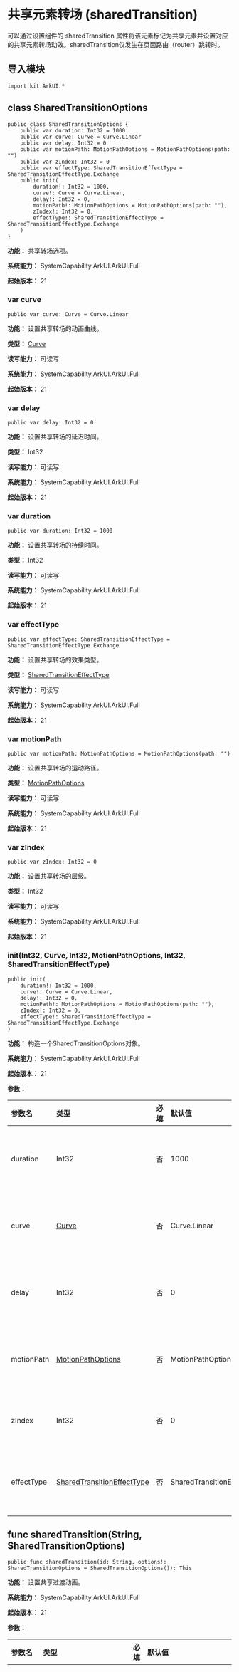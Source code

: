 # 共享元素转场 (sharedTransition)

可以通过设置组件的 sharedTransition 属性将该元素标记为共享元素并设置对应的共享元素转场动效。sharedTransition仅发生在页面路由（router）跳转时。

## 导入模块

```cangjie
import kit.ArkUI.*
```

## class SharedTransitionOptions

```cangjie
public class SharedTransitionOptions {
    public var duration: Int32 = 1000
    public var curve: Curve = Curve.Linear
    public var delay: Int32 = 0
    public var motionPath: MotionPathOptions = MotionPathOptions(path: "")
    public var zIndex: Int32 = 0
    public var effectType: SharedTransitionEffectType = SharedTransitionEffectType.Exchange
    public init(
        duration!: Int32 = 1000,
        curve!: Curve = Curve.Linear,
        delay!: Int32 = 0,
        motionPath!: MotionPathOptions = MotionPathOptions(path: ""),
        zIndex!: Int32 = 0,
        effectType!: SharedTransitionEffectType = SharedTransitionEffectType.Exchange
    )
}
```

**功能：** 共享转场选项。

**系统能力：** SystemCapability.ArkUI.ArkUI.Full

**起始版本：** 21

### var curve

```cangjie
public var curve: Curve = Curve.Linear
```

**功能：** 设置共享转场的动画曲线。

**类型：** [Curve](./cj-common-types.md#enum-curve)

**读写能力：** 可读写

**系统能力：** SystemCapability.ArkUI.ArkUI.Full

**起始版本：** 21

### var delay

```cangjie
public var delay: Int32 = 0
```

**功能：** 设置共享转场的延迟时间。

**类型：** Int32

**读写能力：** 可读写

**系统能力：** SystemCapability.ArkUI.ArkUI.Full

**起始版本：** 21

### var duration

```cangjie
public var duration: Int32 = 1000
```

**功能：** 设置共享转场的持续时间。

**类型：** Int32

**读写能力：** 可读写

**系统能力：** SystemCapability.ArkUI.ArkUI.Full

**起始版本：** 21

### var effectType

```cangjie
public var effectType: SharedTransitionEffectType = SharedTransitionEffectType.Exchange
```

**功能：** 设置共享转场的效果类型。

**类型：** [SharedTransitionEffectType](./cj-common-types.md#enum-sharedtransitioneffecttype)

**读写能力：** 可读写

**系统能力：** SystemCapability.ArkUI.ArkUI.Full

**起始版本：** 21

### var motionPath

```cangjie
public var motionPath: MotionPathOptions = MotionPathOptions(path: "")
```

**功能：** 设置共享转场的运动路径。

**类型：** [MotionPathOptions](./cj-animation-motionpath.md#class-motionpathoptions)

**读写能力：** 可读写

**系统能力：** SystemCapability.ArkUI.ArkUI.Full

**起始版本：** 21

### var zIndex

```cangjie
public var zIndex: Int32 = 0
```

**功能：** 设置共享转场的层级。

**类型：** Int32

**读写能力：** 可读写

**系统能力：** SystemCapability.ArkUI.ArkUI.Full

**起始版本：** 21

### init(Int32, Curve, Int32, MotionPathOptions, Int32, SharedTransitionEffectType)

```cangjie
public init(
    duration!: Int32 = 1000,
    curve!: Curve = Curve.Linear,
    delay!: Int32 = 0,
    motionPath!: MotionPathOptions = MotionPathOptions(path: ""),
    zIndex!: Int32 = 0,
    effectType!: SharedTransitionEffectType = SharedTransitionEffectType.Exchange
)
```

**功能：** 构造一个SharedTransitionOptions对象。

**系统能力：** SystemCapability.ArkUI.ArkUI.Full

**起始版本：** 21

**参数：**

|参数名|类型|必填|默认值|说明|
|:---|:---|:---|:---|:---|
|duration|Int32|否|1000|设置共享转场的持续时间。|
|curve|[Curve](./cj-common-types.md#enum-curve)|否|Curve.Linear|设置共享转场的动画曲线。|
|delay|Int32|否|0|设置共享转场的延迟时间。|
|motionPath|[MotionPathOptions](./cj-animation-motionpath.md#class-motionpathoptions)|否|MotionPathOptions(path: "")|设置共享转场的运动路径。|
|zIndex|Int32|否|0|设置共享转场的层级。|
|effectType|[SharedTransitionEffectType](./cj-common-types.md#enum-sharedtransitioneffecttype)|否|SharedTransitionEffectType.Exchange|设置共享转场的效果类型。|

## func sharedTransition(String, SharedTransitionOptions)

```cangjie
public func sharedTransition(id: String, options!: SharedTransitionOptions = SharedTransitionOptions()): This
```

**功能：** 设置共享过渡动画。

**系统能力：** SystemCapability.ArkUI.ArkUI.Full

**起始版本：** 21

**参数：**

|参数名|类型|必填|默认值|说明|
|:---|:---|:---|:---|:---|
|id|String|是|-|两个页面中id值相同且不为空字符串的组件即为共享元素，在页面转场时可显示共享元素转场动效。|
|options|[SharedTransitionOptions](#class-sharedtransitionoptions)|否|SharedTransitionOptions()|共享过渡选项。|

## 示例代码

示例代码为点击图片跳转页面时，显示共享元素图片的自定义转场动效。

<!-- run -->

```cangjie
// index.cj
package ohos_app_cangjie_entry
import kit.ArkUI.*
import ohos.arkui.state_macro_manage.*
import ohos.resource_manager.AppResource

@Entry
@Component
class EntryView {
    @State var active: Bool = false
    func build() {
        Column() {
            Image(@r(app.media.startIcon))
                .width(50)
                .height(50)
                .onClick {
                    e => getUIContext().getRouter()
                }
                .sharedTransition("sharedImage",
                    options: SharedTransitionOptions(duration: 800, curve: Curve.Linear, delay: 100))
        }
    }
}
```

<!-- run -->

```cangjie
// Page1.cj
package ohos_app_cangjie_entry
import kit.ArkUI.*
import ohos.arkui.state_macro_manage.*
import ohos.resource_manager.AppResource

@Entry
@Component
class Page1 {
    func build() {
        Stack() {
            Image(@r(app.media.startIcon))
                .width(150)
                .height(150)
                .sharedTransition(
                    "sharedImage",
                    options: SharedTransitionOptions(duration: 800, curve: Curve.Linear, delay: 100)
                )
        }
        .width(100.percent)
        .height(100.percent)
    }
}
```

![shared_transition](figures/sharedtransition.gif)
